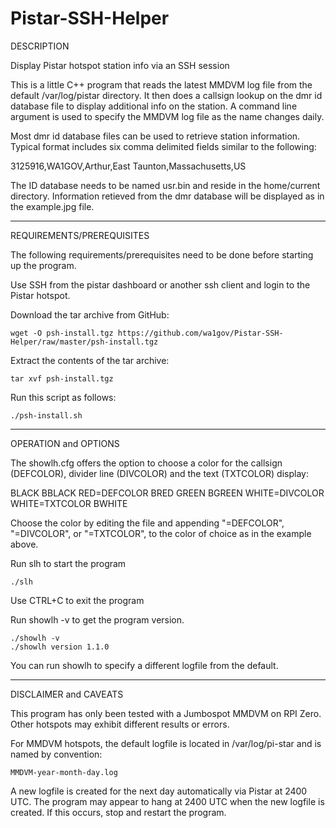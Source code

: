 # Pistar-SSH-Helper

DESCRIPTION

Display Pistar hotspot station info via an SSH session

This is a little C++ program that reads the latest MMDVM log
file from the default /var/log/pistar directory. It then
does a callsign lookup on the dmr id database file to
display additional info on the station. A command line
argument is used to specify the MMDVM log file as the
name changes daily.

Most dmr id database files can be used to retrieve station
information. Typical format includes six comma delimited
fields similar to the following:

3125916,WA1GOV,Arthur,East Taunton,Massachusetts,US

The ID database needs to be named usr.bin and reside in
the home/current directory. Information retieved from the
dmr database will be displayed as in the example.jpg file.

----------------------------------------------------------------
REQUIREMENTS/PREREQUISITES

The following requirements/prerequisites need to be done before
starting up the program.

Use SSH from the pistar dashboard or another ssh client and login
to the Pistar hotspot.

Download the tar archive from GitHub:
    
    wget -O psh-install.tgz https://github.com/wa1gov/Pistar-SSH-Helper/raw/master/psh-install.tgz

Extract the contents of the tar archive:

    tar xvf psh-install.tgz

Run this script as follows:

    ./psh-install.sh

----------------------------------------------------------------
OPERATION and OPTIONS

The showlh.cfg offers the option to choose a color for the callsign
(DEFCOLOR), divider line (DIVCOLOR) and the text (TXTCOLOR) display:

BLACK
BBLACK
RED=DEFCOLOR
BRED
GREEN
BGREEN
WHITE=DIVCOLOR
WHITE=TXTCOLOR
BWHITE

Choose the color by editing the file and appending "=DEFCOLOR", 
"=DIVCOLOR", or "=TXTCOLOR", to the color of choice as in the example above.

Run slh to start the program

    ./slh

Use CTRL+C to exit the program

Run showlh -v to get the program version.

    ./showlh -v
    ./showlh version 1.1.0

You can run showlh <logfile name>
to specify a different logfile from the default.

----------------------------------------------------------------
DISCLAIMER and CAVEATS

This program has only been tested with a Jumbospot MMDVM on RPI Zero.
Other hotspots may exhibit different results or errors.

For MMDVM hotspots, the default logfile is located in 
/var/log/pi-star and is named by convention:

    MMDVM-year-month-day.log

A new logfile is created for the next day automatically via Pistar
at 2400 UTC. The program may appear to hang at 2400 UTC when the new
logfile is created. If this occurs, stop and restart the program.
